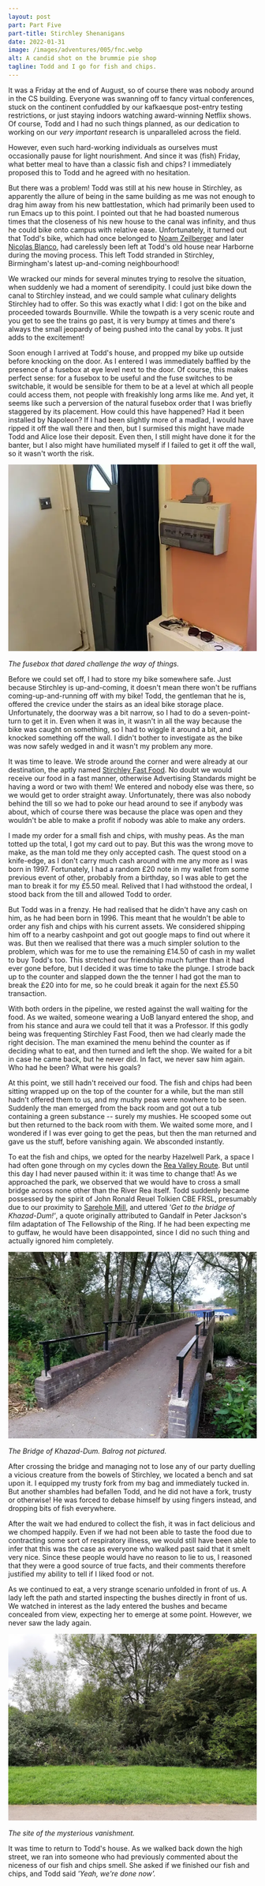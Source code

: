 ```yaml
---
layout: post
part: Part Five
part-title: Stirchley Shenanigans
date: 2022-01-31
image: /images/adventures/005/fnc.webp
alt: A candid shot on the brummie pie shop
tagline: Todd and I go for fish and chips.
---
```


It was a Friday at the end of August, so of course there was nobody around in the CS building.
Everyone was swanning off to fancy virtual conferences, stuck on the continent confuddled by our kafkaesque post-entry testing restrictions, or just staying indoors watching award-winning Netflix shows.
Of course, Todd and I had no such things planned, as our dedication to working on our *very important* research is unparalleled across the field.

However, even such hard-working individuals as ourselves must occasionally pause for light nourishment.
And since it was (fish) Friday, what better meal to have than a classic fish and chips?
I immediately proposed this to Todd and he agreed with no hesitation.

But there was a problem!
Todd was still at his new house in Stirchley, as apparently the allure of being in the same building as me was not enough to drag him away from his new battlestation, which had primarily been used to run Emacs up to this point.
I pointed out that he had boasted numerous times that the closeness of his new house to the canal was infinity, and thus he could bike onto campus with relative ease.
Unfortunately, it turned out that Todd's bike, which had once belonged to [Noam Zeilberger](http://noamz.org/) and later [Nicolas Blanco](https://nicolas-blanco.github.io/), had carelessly been left at Todd's old house near Harborne during the moving process.
This left Todd stranded in Stirchley, Birmingham's latest up-and-coming neighbourhood!

We wracked our minds for several minutes trying to resolve the situation, when suddenly we had a moment of serendipity.
I could just bike down the canal to Stirchley instead, and we could sample what culinary delights Stirchley had to offer.
So this was exactly what I did: I got on the bike and proceeded towards Bournville.
While the towpath is a very scenic route and you get to see the trains go past, it is very bumpy at times and there's always the small jeopardy of being pushed into the canal by yobs.
It just adds to the excitement!

Soon enough I arrived at Todd's house, and propped my bike up outside before knocking on the door.
As I entered I was immediately baffled by the presence of a fusebox at eye level next to the door.
Of course, this makes perfect sense: for a fusebox to be useful and the fuse switches to be switchable, it would be sensible for them to be at a level at which all people could access them, not people with freakishly long arms like me.
And yet, it seems like such a perversion of the natural fusebox order that I was briefly staggered by its placement.
How could this have happened?
Had it been installed by Napoleon?
If I had been slightly more of a madlad, I would have ripped it off the wall there and then, but I surmised this might have made Todd and Alice lose their deposit.
Even then, I still might have done it for the banter, but I also might have humiliated myself if I failed to get it off the wall, so it wasn't worth the risk.

![The front internal wall of Todd's house: on the left is a door and on the right is a fusebox about halfway up it.](/images/adventures/005/fuse.webp)

*The fusebox that dared challenge the way of things.*

Before we could set off, I had to store my bike somewhere safe.
Just because Stirchley is up-and-coming, it doesn't mean there won't be ruffians coming-up-and-running off with my bike!
Todd, the gentleman that he is, offered the crevice under the stairs as an ideal bike storage place.
Unfortunately, the doorway was a bit narrow, so I had to do a seven-point-turn to get it in.
Even when it was in, it wasn't in all the way because the bike was caught on something, so I had to wiggle it around a bit, and knocked something off the wall.
I didn't bother to investigate as the bike was now safely wedged in and it wasn't my problem any more.

It was time to leave.
We strode around the corner and were already at our destination, the aptly named [Stirchley Fast Food](http://stirchleyfastfoodonline.co.uk/).
No doubt we would receive our food in a fast manner, otherwise Advertising Standards might be having a word or two with them!
We entered and nobody else was there, so we would get to order straight away.
Unfortunately, there was also nobody behind the till so we had to poke our head around to see if anybody was about, which of course there was because the place was open and they wouldn't be able to make a profit if nobody was able to make any orders.

I made my order for a small fish and chips, with mushy peas.
As the man totted up the total, I got my card out to pay.
But this was the wrong move to make, as the man told me they only accepted cash.
The quest stood on a knife-edge, as I don't carry much cash around with me any more as I was born in 1997.
Fortunately, I had a random £20 note in my wallet from some previous event of other, probably from a birthday, so I was able to get the man to break it for my £5.50 meal.
Relived that I had withstood the ordeal, I stood back from the till and allowed Todd to order.

But Todd was in a frenzy.
He had realised that he didn't have any cash on him, as he had been born in 1996.
This meant that he wouldn't be able to order any fish and chips with his current assets.
We considered shipping him off to a nearby cashpoint and got out google maps to find out where it was.
But then we realised that there was a much simpler solution to the problem, which was for me to use the remaining £14.50 of cash in my wallet to buy Todd's too.
This stretched our friendship much further than it had ever gone before, but I decided it was time to take the plunge.
I strode back up to the counter and slapped down the the tenner I had got the man to break the £20 into for me, so he could break it again for the next £5.50 transaction.

With both orders in the pipeline, we rested against the wall waiting for the food.
As we waited, someone wearing a UoB lanyard entered the shop, and from his stance and aura we could tell that it was a Professor.
If this godly being was frequenting Stirchley Fast Food, then we had clearly made the right decision.
The man examined the menu behind the counter as if deciding what to eat, and then turned and left the shop.
We waited for a bit in case he came back, but he never did.
In fact, we never saw him again.
Who had he been?
What were his goals?

At this point, we still hadn't received our food.
The fish and chips had been sitting wrapped up on the top of the counter for a while, but the man still hadn't offered them to us, and my mushy peas were nowhere to be seen.
Suddenly the man emerged from the back room and got out a tub containing a green substance -- surely my mushies.
He scooped some out but then returned to the back room with them.
We waited some more, and I wondered if I was ever going to get the peas, but then the man returned and gave us the stuff, before vanishing again.
We absconded instantly.

To eat the fish and chips, we opted for the nearby Hazelwell Park, a space I had often gone through on my cycles down the [Rea Valley Route](https://www.sustrans.org.uk/find-a-route-on-the-national-cycle-network/rea-valley-route).
But until this day I had never paused within it: it was time to change that!
As we approached the park, we observed that we would have to cross a small bridge across none other than the River Rea itself.
Todd suddenly became possessed by the spirit of John Ronald Reuel Tolkien CBE FRSL, presumably due to our proximity to [Sarehole Mill](https://www.birminghammuseums.org.uk/sarehole), and uttered *'Get to the bridge of Khazad-Dum!'*, a quote originally attributed to Gandalf in Peter Jackson's film adaptation of The Fellowship of the Ring.
If he had been expecting me to guffaw, he would have been disappointed, since I did no such thing and actually ignored him completely.

![The bridge from Hazelwell Park to some housing estate. The bridge is bordered by low grey brick walls, with black railings atop them. The area is surrounded by greenery and trees, and a river runs beneath it.](/images/adventures/005/bridge.webp)

*The Bridge of Khazad-Dum. Balrog not pictured.*

After crossing the bridge and managing not to lose any of our party duelling a vicious creature from the bowels of Stirchley, we located a bench and sat upon it.
I equipped my trusty fork from my bag and immediately tucked in.
But another shambles had befallen Todd, and he did not have a fork, trusty or otherwise!
He was forced to debase himself by using fingers instead, and dropping bits of fish everywhere.

After the wait we had endured to collect the fish, it was in fact delicious and we chomped happily.
Even if we had not been able to taste the food due to contracting some sort of respiratory illness, we would still have been able to infer that this was the case as everyone who walked past said that it smelt very nice.
Since these people would have no reason to lie to us, I reasoned that they were a good source of true facts, and their comments therefore justified my ability to tell if I liked food or not.

As we continued to eat, a very strange scenario unfolded in front of us.
A lady left the path and started inspecting the bushes directly in front of us.
We watched in interest as the lady entered the bushes and became concealed from view, expecting her to emerge at some point.
However, we never saw the lady again.

![A load of green leafy bushes](/images/adventures/005/bushes.webp)

*The site of the mysterious vanishment.*

It was time to return to Todd's house.
As we walked back down the high street, we ran into someone who had previously commented about the niceness of our fish and chips smell.
She asked if we finished our fish and chips, and Todd said *'Yeah, we're done now'.*
